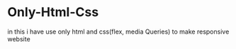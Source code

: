 # Only-Html-Css
in this i have use only html and css(flex, media Queries) to make responsive website
